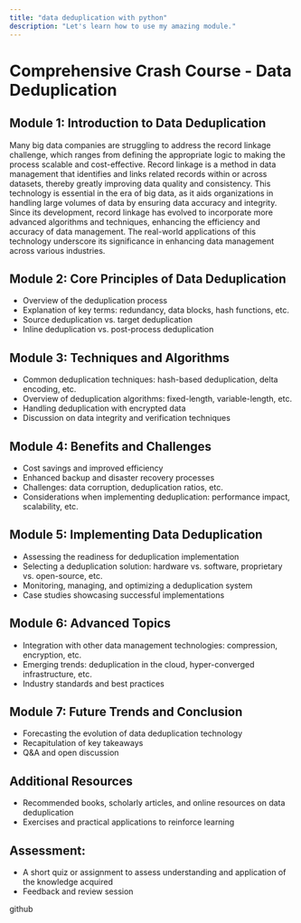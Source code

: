 ```yaml
---
title: "data deduplication with python"
description: "Let's learn how to use my amazing module."
---
```

# Comprehensive Crash Course - Data Deduplication

## Module 1: Introduction to Data Deduplication
Many big data companies are struggling to address the record linkage challenge, which ranges from defining the appropriate logic to making the process scalable and cost-effective. Record linkage is a method in data management that identifies and links related records within or across datasets, thereby greatly improving data quality and consistency. This technology is essential in the era of big data, as it aids organizations in handling large volumes of data by ensuring data accuracy and integrity. Since its development, record linkage has evolved to incorporate more advanced algorithms and techniques, enhancing the efficiency and accuracy of data management. The real-world applications of this technology underscore its significance in enhancing data management across various industries.

## Module 2: Core Principles of Data Deduplication
- Overview of the deduplication process
- Explanation of key terms: redundancy, data blocks, hash functions, etc.
- Source deduplication vs. target deduplication
- Inline deduplication vs. post-process deduplication

## Module 3: Techniques and Algorithms
- Common deduplication techniques: hash-based deduplication, delta encoding, etc.
- Overview of deduplication algorithms: fixed-length, variable-length, etc.
- Handling deduplication with encrypted data
- Discussion on data integrity and verification techniques

## Module 4: Benefits and Challenges
- Cost savings and improved efficiency
- Enhanced backup and disaster recovery processes
- Challenges: data corruption, deduplication ratios, etc.
- Considerations when implementing deduplication: performance impact, scalability, etc.

## Module 5: Implementing Data Deduplication
- Assessing the readiness for deduplication implementation
- Selecting a deduplication solution: hardware vs. software, proprietary vs. open-source, etc.
- Monitoring, managing, and optimizing a deduplication system
- Case studies showcasing successful implementations

## Module 6: Advanced Topics
- Integration with other data management technologies: compression, encryption, etc.
- Emerging trends: deduplication in the cloud, hyper-converged infrastructure, etc.
- Industry standards and best practices

## Module 7: Future Trends and Conclusion
- Forecasting the evolution of data deduplication technology
- Recapitulation of key takeaways
- Q&A and open discussion

## Additional Resources
- Recommended books, scholarly articles, and online resources on data deduplication
- Exercises and practical applications to reinforce learning

## Assessment:
- A short quiz or assignment to assess understanding and application of the knowledge acquired
- Feedback and review session

github
